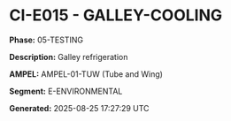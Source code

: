 # CI-E015 - GALLEY-COOLING

**Phase:** 05-TESTING

**Description:** Galley refrigeration

**AMPEL:** AMPEL-01-TUW (Tube and Wing)

**Segment:** E-ENVIRONMENTAL

**Generated:** 2025-08-25 17:27:29 UTC
